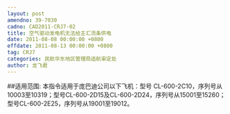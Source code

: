 ```yaml
---
layout: post
amendno: 39-7030
cadno: CAD2011-CRJ7-02
title: 空气驱动发电机无法给主汇流条供电
date: 2011-08-08 00:00:00 +0800
effdate: 2011-08-13 00:00:00 +0800
tag: CRJ7
categories: 民航华东地区管理局适航审定处
author: 龙飞君
---
```


##适用范围:
本指令适用于庞巴迪公司以下飞机：型号 CL-600-2C10，序列号从10003至10319；型号CL-600-2D15及CL-600-2D24，序列号从15001至15260；型号CL-600-2E25，序列号从19001至19012。


